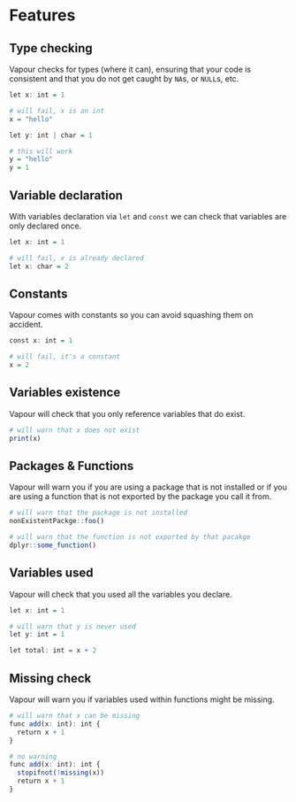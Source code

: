 # Features

## Type checking

Vapour checks for types (where it can), ensuring that your code is consistent
and that you do not get caught by `NA`s, or `NULL`s, etc.

```r
let x: int = 1

# will fail, x is an int
x = "hello"

let y: int | char = 1

# this will work
y = "hello"
y = 1
```

## Variable declaration

With variables declaration via `let` and `const` we can check
that variables are only declared once.

```r
let x: int = 1

# will fail, x is already declared
let x: char = 2
```

## Constants

Vapour comes with constants so you can avoid squashing them on accident.

```r
const x: int = 1

# will fail, it's a constant
x = 2
```
## Variables existence

Vapour will check that you only reference variables that do exist.

```r
# will warn that x does not exist
print(x)
```

## Packages & Functions

Vapour will warn you if you are using a package that is not installed
or if you are using a function that is not exported by the package
you call it from.

```r
# will warn that the package is not installed
nonExistentPackge::foo()

# will warn that the function is not exported by that pacakge
dplyr::some_function()
```

## Variables used

Vapour will check that you used all the variables you declare.

```r
let x: int = 1

# will warn that y is never used
let y: int = 1

let total: int = x + 2
```

## Missing check

Vapour will warn you if variables used within functions might be missing.

```r
# will warn that x can be missing
func add(x: int): int {
  return x + 1
}

# no warning
func add(x: int): int {
  stopifnot(!missing(x))
  return x + 1
}
```
